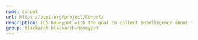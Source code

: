```yaml
---
name: conpot
url: https://pypi.org/project/Conpot/
description: ICS honeypot with the goal to collect intelligence about the motives and methods of adversaries targeting industrial control systems.
group: blackarch blackarch-honeypot
---
```

